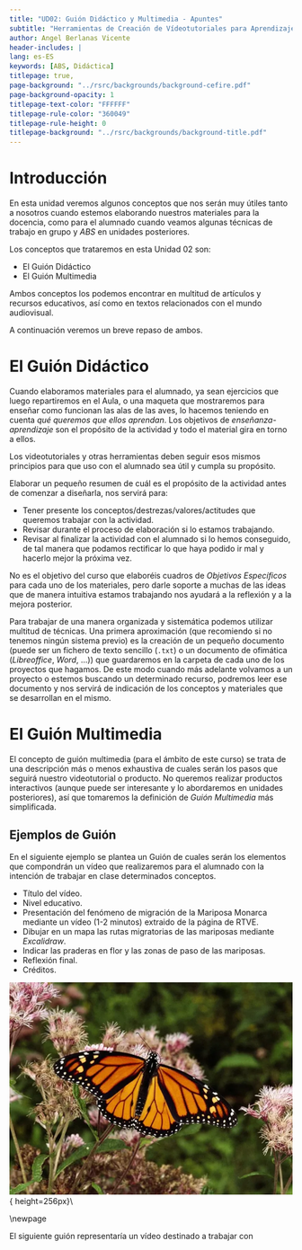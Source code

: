 ```yaml
---
title: "UD02: Guión Didáctico y Multimedia - Apuntes"
subtitle: "Herramientas de Creación de Vídeotutoriales para Aprendizaje Basado en Servicios"
author: Angel Berlanas Vicente
header-includes: |
lang: es-ES
keywords: [ABS, Didáctica]
titlepage: true,
page-background: "../rsrc/backgrounds/background-cefire.pdf"
page-background-opacity: 1
titlepage-text-color: "FFFFFF"
titlepage-rule-color: "360049"
titlepage-rule-height: 0
titlepage-background: "../rsrc/backgrounds/background-title.pdf"
---
```


# Introducción

En esta unidad veremos algunos conceptos que nos serán muy útiles tanto a nosotros
cuando estemos elaborando nuestros materiales para la docencia, como para el alumnado 
cuando veamos algunas técnicas de trabajo en grupo y *ABS* en unidades posteriores.

Los conceptos que trataremos en esta Unidad 02 son:

- El Guión Didáctico
- El Guión Multimedia

Ambos conceptos los podemos encontrar en multitud de artículos y recursos educativos, así como 
en textos relacionados con el mundo audiovisual.

A continuación veremos un breve repaso de ambos.

# El Guión Didáctico

Cuando elaboramos materiales para el alumnado, ya sean ejercicios que luego repartiremos en el Aula, o una maqueta que mostraremos para enseñar como funcionan las alas de las aves, lo hacemos teniendo en cuenta *qué queremos que ellos aprendan*. Los objetivos de *enseñanza-aprendizaje* son el propósito de la actividad y todo el material gira en torno a ellos.

Los videotutoriales y otras herramientas deben seguir esos mismos principios para que uso con el alumnado 
sea útil y cumpla su propósito.

Elaborar un pequeño resumen de cuál es el propósito de la actividad antes de comenzar a diseñarla, nos servirá para:

- Tener presente los conceptos/destrezas/valores/actitudes que queremos trabajar con la actividad.
- Revisar durante el proceso de elaboración si lo estamos trabajando.
- Revisar al finalizar la actividad con el alumnado si lo hemos conseguido, de tal manera que podamos
  rectificar lo que haya podido ir mal y hacerlo mejor la próxima vez.

No es el objetivo del curso que elaboréis cuadros de *Objetivos Específicos* para cada uno de los materiales, pero 
darle soporte a muchas de las ideas que de manera intuitiva estamos trabajando nos ayudará a la reflexión y a la mejora
posterior.

Para trabajar de una manera organizada y sistemática podemos utilizar multitud de técnicas. Una primera aproximación (que recomiendo
si no tenemos ningún sistema previo) es la creación de un pequeño documento (puede ser un fichero de texto sencillo (`.txt`) o un documento de ofimática (*Libreoffice*, *Word*, ...)) que guardaremos en la carpeta de cada uno de los proyectos que hagamos. De este modo
cuando más adelante volvamos a un proyecto o estemos buscando un determinado recurso, podremos leer ese documento y nos servirá de indicación de los conceptos  y materiales que se desarrollan en el mismo.

# El Guión Multimedia

El concepto de guión multimedia (para el ámbito de este curso) se trata de una descripción más o menos exhaustiva de cuales serán los pasos que seguirá nuestro videotutorial o producto. No queremos realizar productos interactivos (aunque puede ser interesante y lo abordaremos en unidades posteriores), así que 
tomaremos la definición de *Guión Multimedia* más simplificada.

## Ejemplos de Guión

En el siguiente ejemplo se plantea un Guión de cuales serán los elementos que compondrán un vídeo 
que realizaremos para el alumnado con la intención de trabajar en clase determinados conceptos.

- Título del vídeo.
- Nivel educativo.
- Presentación del fenómeno de migración de la Mariposa Monarca mediante un vídeo (1-2 minutos) extraido de la página de RTVE.
- Dibujar en un mapa las rutas migratorias de las mariposas mediante *Excalidraw*.
- Indicar las praderas en flor y las zonas de paso de las mariposas.
- Reflexión final.
- Créditos.

![Mariposa Monarca](imgs/monarca.png){ height=256px}\

\newpage

El siguiente guión representaría un vídeo destinado a trabajar con 